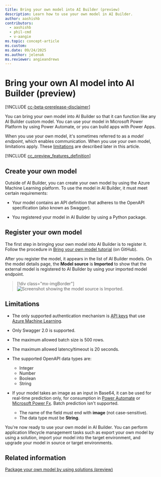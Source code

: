 ```yaml
---
title: Bring your own model into AI Builder (preview)
description: Learn how to use your own model in AI Builder.
author: aashishb
contributors:
  - aashishb
  - phil-cmd
  - v-aangie
ms.topic: concept-article
ms.custom:
ms.date: 09/24/2025
ms.author: jelenak
ms.reviewer: angieandrews
---
```


# Bring your own AI model into AI Builder (preview)

[!INCLUDE [cc-beta-prerelease-disclaimer](./includes/cc-beta-prerelease-disclaimer.md)]

You can bring your own model into AI Builder so that it can function like any AI Builder custom model. You can use your model in Microsoft Power Platform by using Power Automate, or you can build apps with Power Apps.

When you use your own model, it's sometimes referred to as a *model endpoint*, which enables communication. When you use your own model, limitations apply. These [limitations](#limitations) are described later in this article.

[!INCLUDE [cc_preview_features_definition](./includes/cc-preview-features-definition.md)]

## Create your own model

Outside of AI Builder, you can create your own model by using the Azure Machine Learning platform. To use the model in AI Builder, it must meet certain requirements:

- Your model contains an API definition that adheres to the OpenAPI specification (also known as Swagger).

- You registered your model in AI Builder by using a Python package.

## Register your own model

The first step in bringing your own model into AI Builder is to register it. Follow the procedure in [Bring your own model tutorial](https://github.com/microsoft/PowerApps-Samples/tree/master/ai-builder/BringYourOwnModelTutorial) (on GitHub).

After you register the model, it appears in the list of AI Builder models. On the model details page, the **Model source** is **Imported** to show that the external model is registered to AI Builder by using your imported model endpoint.

> [!div class="mx-imgBorder"]
> ![Screenshot showing the model source is Imported.](media/byom-imported.png "Model source")

## Limitations

- The only supported authentication mechanism is [API keys](/azure/machine-learning/how-to-authenticate-web-service) that use [Azure Machine Learning](/azure/machine-learning/overview-what-is-azure-machine-learning).

- Only Swagger 2.0 is supported.

- The maximum allowed batch size is 500 rows.

- The maximum allowed latency/timeout is 20 seconds.

- The supported OpenAPI data types are:
   - Integer
   - Number
   - Boolean
   - String

- If your model takes an image as an input in Base64, it can be used for real-time prediction only, for consumption in [Power Automate](/power-automate/getting-started) or [Microsoft Power Fx](/power-platform/power-fx/overview). Batch prediction isn't supported.
   - The name of the field must end with **image** (not case-sensitive).
   - The data type must be **String**.

You're now ready to use your own model in AI Builder. You can perform application lifecycle management tasks such as export your own model by using a solution, import your model into the target environment, and upgrade your model in source or target environments.

## Related information

[Package your own model by using solutions (preview)](byom-alm.md)
